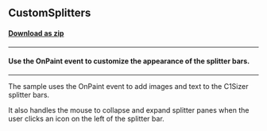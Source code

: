 ## CustomSplitters
#### [Download as zip](https://grapecity.github.io/DownGit/#/home?url=https://github.com/GrapeCity/ComponentOne-WinForms-Samples/tree/master/NetFramework\Sizer\CS\CustomSplitters)
____
#### Use the OnPaint event to customize the appearance of the splitter bars.
____
The sample uses the OnPaint event to add images and text to the C1Sizer splitter bars. 

It also handles the mouse to collapse and expand splitter panes when the user clicks an icon on the left of the splitter bar. 